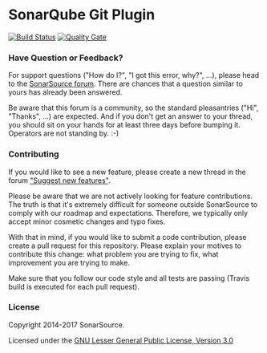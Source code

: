 # SonarQube Git Plugin

[![Build Status](https://travis-ci.org/SonarSource/sonar-scm-git.svg?branch=master)](https://travis-ci.org/SonarSource/sonar-scm-git) [![Quality Gate](https://next.sonarqube.com/sonarqube/api/project_badges/measure?project=org.sonarsource.scm.git%3Asonar-scm-git&metric=alert_status)](https://next.sonarqube.com/sonarqube/dashboard?id=org.sonarsource.scm.git%3Asonar-scm-git)

### Have Question or Feedback?

For support questions ("How do I?", "I got this error, why?", ...), please head to the [SonarSource forum](https://community.sonarsource.com/c/help). There are chances that a question similar to yours has already been answered.

Be aware that this forum is a community, so the standard pleasantries ("Hi", "Thanks", ...) are expected. And if you don't get an answer to your thread, you should sit on your hands for at least three days before bumping it. Operators are not standing by. :-)

### Contributing

If you would like to see a new feature, please create a new thread in the forum ["Suggest new features"](https://community.sonarsource.com/c/suggestions/features).

Please be aware that we are not actively looking for feature contributions. The truth is that it's extremely difficult for someone outside SonarSource to comply with our roadmap and expectations. Therefore, we typically only accept minor cosmetic changes and typo fixes.

With that in mind, if you would like to submit a code contribution, please create a pull request for this repository. Please explain your motives to contribute this change: what problem you are trying to fix, what improvement you are trying to make.

Make sure that you follow our code style and all tests are passing (Travis build is executed for each pull request).

### License

Copyright 2014-2017 SonarSource.

Licensed under the [GNU Lesser General Public License, Version 3.0](http://www.gnu.org/licenses/lgpl.txt)

